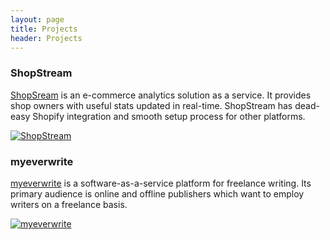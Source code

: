 ```yaml
---
layout: page
title: Projects
header: Projects
---
```


### ShopStream

[ShopSream](/projects/shopstream.html) is an e-commerce analytics solution
as a service. It provides shop owners with useful stats updated in
real-time. ShopStream has dead-easy Shopify integration and smooth setup
process for other platforms.

[![ShopStream](http://f.cl.ly/items/0h1l2h3N0z142p0G1s2L/ShopStream.jpg)](/projects/shopstream.html)

### myeverwrite

[myeverwrite](http://myeverwrite.com/) is a software-as-a-service platform for
freelance writing. Its primary audience is online and offline publishers
which want to employ writers on a freelance basis.

[![myeverwrite](http://f.cl.ly/items/3T3c1R302i20412m3v2g/myeverwrite.jpg)](http://myeverwrite.com/)
